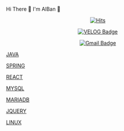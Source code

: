 Hi There 🙌
I'm AlBan 🐶

<div align=center>

[![Hits](https://hits.seeyoufarm.com/api/count/incr/badge.svg?url=https%3A%2F%2Fgithub.com%2Falbaneo93)](https://hits.seeyoufarm.com)

</div>
<div align=center>

[![VELOG Badge](http://img.shields.io/badge/-Tech%20blog-black?style=flat-square&logo=github&link=https://velog.io/@albaneo0724)](https://velog.io/@albaneo0724)

[![Gmail Badge](https://img.shields.io/badge/Gmail-d14836?style=flat-square&logo=Gmail&logoColor=white&link=mailto:albaneo0724@gmail.com)](mailto:albaneo0724@gmail.com)

</div>

[JAVA](https://img.shields.io/badge/JAVA-007396?style=for-the-badge&logo=java&logoColor=white)

[SPRING](https://img.shields.io/badge/mysql-4479A1?style=for-the-badge&logo=mysql&logoColor=white)

[REACT](https://img.shields.io/badge/react-61DAFB?style=for-the-badge&logo=react&logoColor=black)
  
[MYSQL](https://img.shields.io/badge/mysql-4479A1?style=for-the-badge&logo=mysql&logoColor=white)
  
[MARIADB](https://img.shields.io/badge/mariaDB-003545?style=for-the-badge&logo=mariaDB&logoColor=white)
  
[JQUERY](https://img.shields.io/badge/jquery-0769AD?style=for-the-badge&logo=jquery&logoColor=white)
  
[LINUX](https://img.shields.io/badge/linux-FCC624?style=for-the-badge&logo=linux&logoColor=black)
